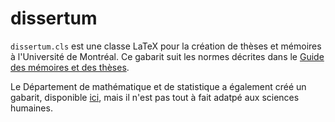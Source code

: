 # dissertum

`dissertum.cls` est une classe LaTeX pour la création de thèses et mémoires à l'Université de Montréal. Ce gabarit suit les normes décrites dans le [Guide des mémoires et des thèses](https://esp.umontreal.ca/fileadmin/esp/documents/Cheminement/GuidePresentationMemoiresTheses.pdf).

Le Département de mathématique et de statistique a également créé un gabarit, disponible [ici](https://dms.umontreal.ca/wiki/index.php/LaTeX#M.C3.A9moires.2C_th.C3.A8ses_et_travaux), mais il n'est pas tout à fait adatpé aux sciences humaines.
